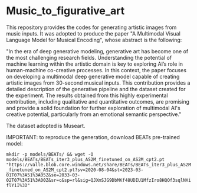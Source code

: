 # Music_to_figurative_art
This repository provides the codes for generating artistic images from music inputs.
It was adopted to produce the paper "A Multimodal Visual Language Model for Musical Encoding", whose abstract is the following:

"In the era of deep generative modeling, generative art has become one of the most challenging research fields. Understanding the potential of machine learning within the artistic domain is key to exploring AI’s role in human-machine co-creative processes. In this context, the paper focuses on developing a multimodal deep generative model capable of creating artistic images from 30-second musical inputs. This contribution provides a detailed description of the generative pipeline and the dataset created for the experiment. The results obtained from this highly experimental contribution, including qualitative and quantitative outcomes, are promising and provide a solid foundation for further exploration of multimodal AI's creative potential, particularly from an emotional semantic perspective."

The dataset adopted is Museart.



IMPORTANT: to reproduce the generation, download BEATs pre-trained model:

`mkdir -p models/BEATs/ && wget -O models/BEATs/BEATs_iter3_plus_AS2M_finetuned_on_AS2M_cpt2.pt "https://valle.blob.core.windows.net/share/BEATs/BEATs_iter3_plus_AS2M_finetuned_on_AS2M_cpt2.pt?sv=2020-08-04&st=2023-03-01T07%3A51%3A05Z&se=2033-03-02T07%3A51%3A00Z&sr=c&sp=rl&sig=QJXmSJG9DbMKf48UDIU1MfzIro8HQOf3sqlNXiflY1I%3D"`


